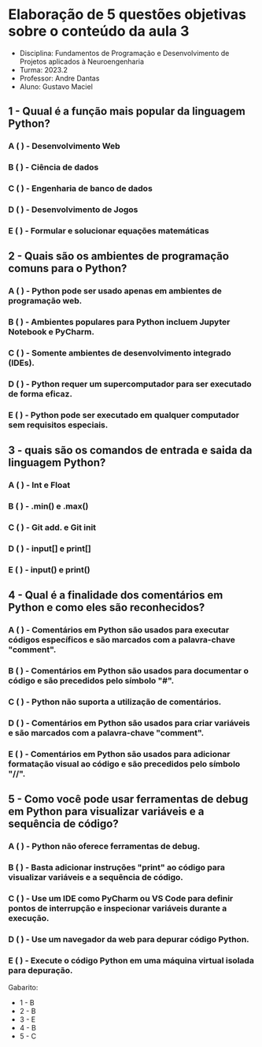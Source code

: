 # Elaboração de 5 questões objetivas sobre o conteúdo da aula 3

  * Disciplina: Fundamentos de Programação e Desenvolvimento de Projetos aplicados à Neuroengenharia
  * Turma: 2023.2
  * Professor: Andre Dantas
  * Aluno: Gustavo Maciel


## 1 - Quual é a função mais popular da linguagem Python?

### A (  ) - Desenvolvimento Web
### B (  ) - Ciência de dados
### C (  ) - Engenharia de banco de dados
### D (  ) - Desenvolvimento de Jogos
### E (  ) - Formular e solucionar equações matemáticas


## 2 - Quais são os ambientes de programação comuns para o Python?

### A (  ) - Python pode ser usado apenas em ambientes de programação web.
### B (  ) - Ambientes populares para Python incluem Jupyter Notebook e PyCharm.
### C (  ) - Somente ambientes de desenvolvimento integrado (IDEs).
### D (  ) - Python requer um supercomputador para ser executado de forma eficaz.
### E (  ) - Python pode ser executado em qualquer computador sem requisitos especiais.

## 3 - quais são os comandos de entrada e saida da linguagem Python?

### A ( ) - Int e Float
### B ( ) - .min() e .max()
### C ( ) - Git add. e Git init
### D ( ) - input[] e print[]
### E ( ) - input() e print()

## 4 - Qual é a finalidade dos comentários em Python e como eles são reconhecidos?

### A ( ) - Comentários em Python são usados para executar códigos específicos e são marcados com a palavra-chave "comment".
### B ( ) - Comentários em Python são usados para documentar o código e são precedidos pelo símbolo "#".
### C ( ) - Python não suporta a utilização de comentários.
### D ( ) - Comentários em Python são usados para criar variáveis e são marcados com a palavra-chave "comment".
### E ( ) - Comentários em Python são usados para adicionar formatação visual ao código e são precedidos pelo símbolo "//".

## 5 - Como você pode usar ferramentas de debug em Python para visualizar variáveis e a sequência de código?

### A ( ) -  Python não oferece ferramentas de debug.
### B ( ) -  Basta adicionar instruções "print" ao código para visualizar variáveis e a sequência de código.
### C ( ) -  Use um IDE como PyCharm ou VS Code para definir pontos de interrupção e inspecionar variáveis durante a execução.
### D ( ) -  Use um navegador da web para depurar código Python.
### E ( ) -  Execute o código Python em uma máquina virtual isolada para depuração.

Gabarito:

* 1 - B
* 2 - B
* 3 - E
* 4 - B
* 5 - C
